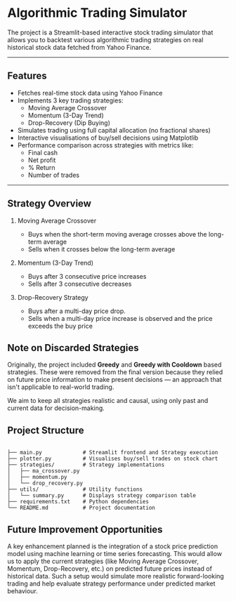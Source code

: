 # Algorithmic Trading Simulator

The project is a Streamlit-based interactive stock trading simulator that allows you to backtest various algorithmic trading strategies on real historical stock data fetched from Yahoo Finance.

---

## Features

-  Fetches real-time stock data using Yahoo Finance
-  Implements 3 key trading strategies:
     - Moving Average Crossover
     -   Momentum (3-Day Trend)
     -   Drop-Recovery (Dip Buying)
-  Simulates trading using full capital allocation (no fractional shares)
-  Interactive visualisations of buy/sell decisions using Matplotlib
-  Performance comparison across strategies with metrics like:
   - Final cash
   - Net profit
   - % Return
   - Number of trades

---
## Strategy Overview

1. Moving Average Crossover
   - Buys when the short-term moving average crosses above the long-term average
   - Sells when it crosses below the long-term average

2. Momentum (3-Day Trend)
   - Buys after 3 consecutive price increases
   - 	Sells after 3 consecutive decreases

3. Drop-Recovery Strategy
   - Buys after a multi-day price drop.
   - Sells when a multi-day price increase is observed and the price exceeds the buy price

## Note on Discarded Strategies

Originally, the project included **Greedy** and **Greedy with Cooldown** based strategies. These were removed from the final version because they relied on future price information to make present decisions — an approach that isn't applicable to real-world trading. 

We aim to keep all strategies realistic and causal, using only past and current data for decision-making.

## Project Structure
<pre><code>
├── main.py             # Streamlit frontend and Strategy execution
├── plotter.py          # Visualises buy/sell trades on stock chart
├── strategies/         # Strategy implementations
│   ├── ma_crossover.py
│   ├── momentum.py
│   └── drop_recovery.py
├── utils/              # Utility functions
│   └── summary.py      # Displays strategy comparison table
├── requirements.txt    # Python dependencies
└── README.md           # Project documentation
</code></pre>

## Future Improvement Opportunities

A key enhancement planned is the integration of a stock price prediction model using machine learning or time series forecasting.
This would allow us to apply the current strategies (like Moving Average Crossover, Momentum, Drop-Recovery, etc.) on predicted future prices instead of historical data.
Such a setup would simulate more realistic forward-looking trading and help evaluate strategy performance under predicted market behaviour.
